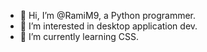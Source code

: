 - 👋 Hi, I’m @RamiM9, a Python programmer.
- 👀 I’m interested in desktop application dev.
- 🌱 I’m currently learning CSS.

<!---
RamiM9/RamiM9 is a ✨ special ✨ repository because its `README.md` (this file) appears on your GitHub profile.
You can click the Preview link to take a look at your changes.
--->
